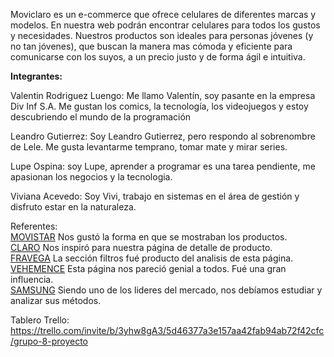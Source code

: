 Moviclaro es un e-commerce que ofrece celulares de diferentes marcas y modelos. En nuestra web podrán encontrar celulares para todos los gustos y necesidades. Nuestros productos son ideales para personas jóvenes (y no tan jóvenes), que buscan la manera mas cómoda y eficiente para comunicarse con los suyos, a un precio justo y de forma ágil e intuitiva.  

<strong>Integrantes:</strong> 

Valentin Rodriguez Luengo: Me llamo Valentín, soy pasante en la empresa Div Inf S.A. Me gustan los comics, la tecnología, los videojuegos y estoy descubriendo el mundo de la programación

Leandro Gutierrez: Soy Leandro Gutierrez, pero respondo al sobrenombre de Lele. Me gusta levantarme temprano, tomar mate y mirar series.

Lupe Ospina: soy Lupe, aprender a programar es una tarea pendiente, me apasionan los negocios y la tecnologia.

Viviana Acevedo: Soy Vivi, trabajo en sistemas en el área de gestión y disfruto estar en la naturaleza. 

Referentes: <br>
<a href="https://www.movistar.com.ar">MOVISTAR</a> Nos gustó la forma en que se mostraban los productos. <br>
<a href="https://www.claro.com.ar/personas">CLARO</a> Nos inspiró para nuestra página de detalle de producto. <br>
<a href="https://www.fravega.com">FRAVEGA</a> La sección filtros fué producto del analisis de esta página. <br>
<a href="https://vehemence.com.ar">VEHEMENCE</a> Esta página nos pareció genial a todos. Fué una gran influencia. <br>
<a href="https://shop.samsung.com/ar/dispositivos-moviles">SAMSUNG</a> Siendo uno de los lideres del mercado, nos debíamos estudiar y analizar sus métodos.
 

Tablero Trello: https://trello.com/invite/b/3yhw8gA3/5d46377a3e157aa42fab94ab72f42cfc/grupo-8-proyecto

